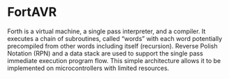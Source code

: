 FortAVR
=======

Forth is a virtual machine, a single pass interpreter, and a compiler. It executes a chain of subroutines, called “words” with each word potentially precompiled from other words including itself (recursion). Reverse Polish Notation (RPN) and a data stack are used to support the single pass immediate execution program flow. This simple architecture allows it to be implemented on microcontrollers with limited resources.
